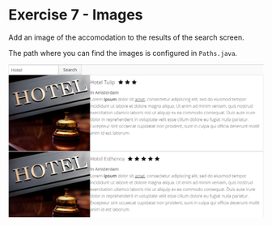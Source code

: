 # Exercise 7 - Images

Add an image of the accomodation to the results of the search screen.

The path where you can find the images is configured in `Paths.java`.<BR>

![screenshot](exercise.png)
